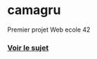 # camagru

Premier projet Web ecole 42

### [Voir le sujet](https://github.com/yfuks/camagru/blob/master/camagru.fr.pdf)
